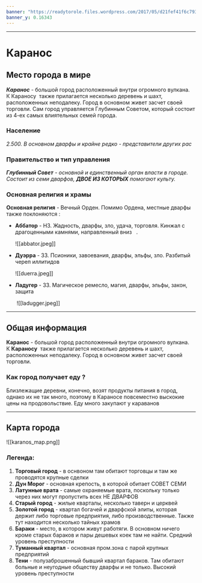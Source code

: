 ```yaml
---
banner: "https://readytorole.files.wordpress.com/2017/05/d21fef41f6c7939294f6e5b6858fb267-e1495048694252.jpg"
banner_y: 0.16343
---
```

___

# Каранос

## Место города в мире 

***Каранос*** - большой город расположенный внутри огромного вулкана. К Караносу  также прилагается несколько деревень и шахт, расположенных неподалеку. Город в основном живет засчет своей торговли. Сам город управляется Глубинным Советом, который состоит из 4-ех самых влиятельных семей города. 

### Население 

*2.500. В основном дварфы и крайне редко - представители других рас* 

### Правительство и тип управления 

***Глубинный Совет** - основной и единственный орган власти в городе. Состоит из семи дварфов, **ДВОЕ ИЗ КОТОРЫХ** помогают культу.* 

### Основная религия и храмы 

**Основная религия** - Вечный Орден. Помимо Ордена, местные дварфы также поклоняются : 

- **Аббатор** - НЗ. Жадность, дварфы, зло, удача, торговля. Кинжал с драгоценными камнями, направленный вниз   .
  
	![[abbator.jpeg]]

- **Дуэрра** - ЗЗ. Псионики, завоевания, дварфы, эльфы, зло. Разбитый череп иллитидов  
    
	![[duerra.jpeg]]

- **Ладугер** - ЗЗ. Магическое ремесло, магия, дварфы, эльфы, закон, защита 
  
	 ![[ladugger.jpeg]]

---
## Общая информация

**Каранос** - большой город расположенный внутри огромного вулкана. К **Караносу**  также прилагается несколько деревень и шахт, расположенных неподалеку. Город в основном живет засчет своей торговли.  

### Как город получает еду ? 

Близлежащие деревни, конечно, возят продукты питания в город, однако их не так много, поэтому в Караносе повсеместно выскокие цены на продовольствие. Еду много закупают у караванов 

___

## Карта города

![[karanos_map.png]]
### Легенда:
1. **Торговый город** - в оснвоном там обитают торговцы и там же проводятся крупные сделки 
2. **Дун Морог** - основная крепость, в которой обитает СОВЕТ СЕМИ 
3. **Латунные врата** - самые охраняемые врата, поскольку только через них могут пропустить всех НЕ ДВАРФОВ 
4. **Старый город** - жилые кварталы, несколько таверн и церквей 
5. **Золотой город** - квартал богачей и дварфской элиты, которая держит либо торговые предприятия, либо производственные. Также тут находится несколько тайных храмов 
6. **Бараки** - место, в котором живут работяги. В основном ничего кроме старых бараков и пары дешевых коек там не найти. Средний уровень преступности 
7. **Туманный квартал** - основная пром.зона с парой крупных предприятий 
8. **Тени** - полузаброшенный бывший квартал бараков. Там обитают больные и неугодные обществу дварфы и не только. Высокий уровень преступности

